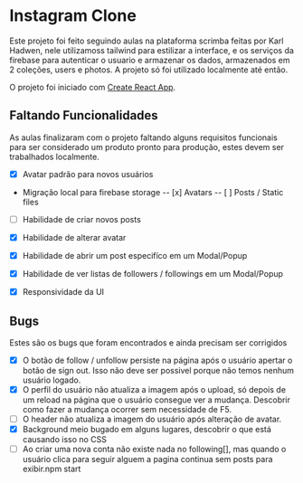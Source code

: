# Instagram Clone

Este projeto foi feito seguindo aulas na plataforma scrimba feitas por Karl Hadwen, nele  utilizamoss tailwind para estilizar a interface, e os serviços da firebase para autenticar o usuario e armazenar os dados, armazenados em 2 coleções, users e photos. A projeto só foi utilizado localmente até então.

O projeto foi iniciado com [Create React App](https://github.com/facebook/create-react-app).

## Faltando Funcionalidades

As aulas finalizaram com o projeto faltando alguns requisitos funcionais para ser considerado um produto pronto para produção, estes devem ser trabalhados localmente.

- [x] Avatar padrão para novos usuários
- Migração local para firebase storage
-- [x] Avatars 
-- [ ] Posts / Static files
- [ ] Habilidade de criar novos posts
- [x] Habilidade de alterar avatar
- [X] Habilidade de abrir um post especifíco em um Modal/Popup
- [X] Habilidade de ver listas de followers / followings em um Modal/Popup
- [X] Responsividade da UI



## Bugs

Estes são os bugs que foram encontrados e ainda precisam ser corrigidos

- [x] O botão de follow / unfollow persiste na página após o usuário apertar o botão de sign out. Isso não deve ser possivel porque não temos nenhum usuário logado.
- [x] O perfil do usuário não atualiza a imagem após o upload, só depois de um reload na página que o usuário consegue ver a mudança. Descobrir como fazer a mudança ocorrer sem necessidade de F5.
- [ ] O header não atualiza a imagem do usuário após alteração de avatar.
- [x] Background meio bugado em alguns lugares, descobrir o que está causando isso no CSS
- [ ] Ao criar uma nova conta não existe nada no following[], mas quando o usuário clica para seguir alguem a pagina continua sem posts para exibir.npm start